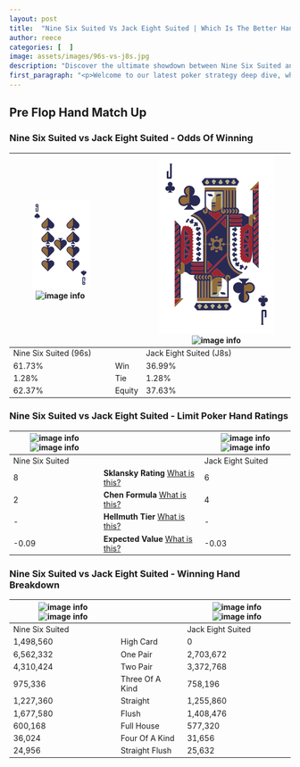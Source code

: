 ```yaml
---
layout: post
title:  "Nine Six Suited Vs Jack Eight Suited | Which Is The Better Hand In Poker? A Complete Guide"
author: reece
categories: [  ]
image: assets/images/96s-vs-j8s.jpg
description: "Discover the ultimate showdown between Nine Six Suited and Jack Eight Suited in poker! Uncover the odds, strategies, and scenarios where one hand triumphs over the other. Get ready to up your poker game with this thrilling analysis."
first_paragraph: "<p>Welcome to our latest poker strategy deep dive, where we're pitting two distinct hands against each other in a high-stakes showdown: Nine Six Suited vs Jack Eight Suited.</p><p>In the dynamic world of poker, every decision counts, and knowing which hand holds the upper hand is key to your success at the table.</p><p>In this article, we'll dissect these two hands, explore the scenarios where one dominates the other, and equip you with the knowledge to make strategic choices that can tip the odds in your favor.</p><p>Get ready to unravel the intriguing dynamics of these poker hands and elevate your game to new heights.</p>"
---
```




[comment]: # (sp0)

## Pre Flop Hand Match Up

<div class="table hand-ratings" markdown="1"> 



### Nine Six Suited vs Jack Eight Suited - Odds Of Winning


    
| ![image info](assets/images/hand1/9.png) ![image info](assets/images/hand1/6s.png) |  | ![image info](assets/images/hand2/j.png) ![image info](assets/images/hand2/8s.png) |
| -------- | -------- | -------- |
| Nine Six Suited (96s) |  | Jack Eight Suited (J8s) |
| 61.73% | Win | 36.99% |
| 1.28% | Tie | 1.28% |
| 62.37% | Equity | 37.63% |




[comment]: # (sp1)



### Nine Six Suited vs Jack Eight Suited - Limit Poker Hand Ratings


    
| ![image info](https://www.riverpairs.com/assets/images/hand1/9.png) ![image info](https://www.riverpairs.com/assets/images/hand1/6s.png) |  | ![image info](https://www.riverpairs.com/assets/images/hand2/j.png) ![image info](https://www.riverpairs.com/assets/images/hand2/8s.png) |
| -------- | -------- | -------- |
| Nine Six Suited |  | Jack Eight Suited |
| 8 | **Sklansky Rating** [What is this?](/sklansky-rating-explained) | 6 |
| 2 | **Chen Formula** [What is this?](/chen-formula-explained) | 4 |
| - | **Hellmuth Tier** [What is this?](/Hellmuth-tier-explained) | - |
| -0.09 | **Expected Value** [What is this?](/expected-value-explained) | -0.03 |




[comment]: # (sp2)



### Nine Six Suited vs Jack Eight Suited - Winning Hand Breakdown


    
| ![image info](https://www.riverpairs.com/assets/images/hand1/9.png) ![image info](https://www.riverpairs.com/assets/images/hand1/6s.png) |  | ![image info](https://www.riverpairs.com/assets/images/hand2/j.png) ![image info](https://www.riverpairs.com/assets/images/hand2/8s.png) |
| -------- | -------- | -------- |
| Nine Six Suited |  | Jack Eight Suited |
| 1,498,560 | High Card | 0 |
| 6,562,332 | One Pair | 2,703,672 |
| 4,310,424 | Two Pair | 3,372,768 |
| 975,336 | Three Of A Kind | 758,196 |
| 1,227,360 | Straight | 1,255,860 |
| 1,677,580 | Flush | 1,408,476 |
| 600,168 | Full House | 577,320 |
| 36,024 | Four Of A Kind | 31,656 |
| 24,956 | Straight Flush | 25,632 |




[comment]: # (sp3)



</div>

[comment]: # (sp4)



[comment]: # (sp5)

